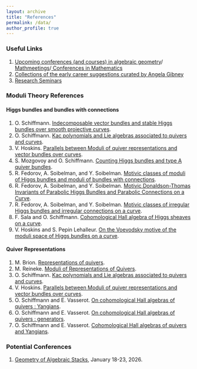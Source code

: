 ```yaml
---
layout: archive
title: "References"
permalink: /data/
author_profile: true
---
```

### Useful Links

1. <a href="https://math.stanford.edu/~vakil/conferences.html"> Upcoming conferences (and courses) in algebraic geometry</a>/<a href="https://mathmeetings.net/ag-ct-rt"> Mathmeetings</a>/<a href="https://conference-service.com/conferences/mathematics.html"> Conferences in Mathematics</a>
2. <a href="https://www.angelagibney.org/the-ec-by-topic/"> Collections of the early career suggestions curated by Angela Gibney </a> 
3. <a href="https://researchseminars.org"> Research Seminars </a>

### Moduli Theory References

#### Higgs bundles and bundles with connections
1. O. Schiffmann. <a href="https://arxiv.org/pdf/1406.3839" target="_blank">Indecomposable vector bundles and stable Higgs bundles over smooth projective curves</a>.
2. O. Schiffmann. <a href="https://arxiv.org/pdf/1802.09760v1" target="_blank">Kac polynomials and Lie algebras associated to quivers and curves</a>.
3. V. Hoskins. <a href="https://arxiv.org/pdf/1809.05738" target="_blank">Parallels between Moduli of quiver representations
and vector bundles over curves</a>.
4. S. Mozgovoy and O. Schiffmann. <a href="https://arxiv.org/pdf/1705.04849" target="_blank">Counting Higgs bundles and type A quiver bundles</a>.
5. R. Fedorov, A. Soibelman, and Y. Soibelman. <a href="https://arxiv.org/pdf/1705.04890" target="_blank">Motivic classes of moduli of Higgs bundles and moduli of bundles with connections</a>.
6. R. Fedorov, A. Soibelman, and Y. Soibelman. <a href="https://arxiv.org/pdf/1910.12348" target="_blank">Motivic Donaldson-Thomas Invariants of Parabolic Higgs Bundles and Parabolic Connections on a Curve</a>.
7. R. Fedorov, A. Soibelman, and Y. Soibelman. <a href="https://arxiv.org/pdf/2404.14549" target="_blank">Motivic classes of irregular Higgs bundles and irregular connections on a curve</a>.
8. F. Sala and O. Schiffmann. <a href="https://arxiv.org/pdf/1801.03482" target="_blank">Cohomological Hall algebra of Higgs sheaves on a curve</a>.
9. V. Hoskins and S. Pepin Lehalleur. <a href="https://arxiv.org/pdf/1910.04440" target="_blank">On the Voevodsky motive of the moduli space of Higgs bundles on a curve</a>.

#### Quiver Representations
1. M. Brion. <a href="https://cel.hal.science/cel-00440026v1/document" target="_blank">Representations of quivers</a>.
2. M. Reineke. <a href="https://arxiv.org/pdf/0802.2147" target="_blank">Moduli of Representations of Quivers</a>.
3. O. Schiffmann. <a href="https://arxiv.org/pdf/1802.09760v1" target="_blank">Kac polynomials and Lie algebras associated to quivers and curves</a>.
4. V. Hoskins. <a href="https://arxiv.org/pdf/1809.05738" target="_blank">Parallels between Moduli of quiver representations
and vector bundles over curves</a>.
5. O. Schiffmann and E. Vasserot.  <a href="https://arxiv.org/pdf/1705.07491" target="_blank">On cohomological Hall algebras of quivers : Yangians</a>.
6. O. Schiffmann and E. Vasserot. <a href="https://arxiv.org/pdf/1705.07488" target="_blank">On cohomological Hall algebras of quivers : generators</a>.
7. O. Schiffmann and E. Vasserot. <a href="https://arxiv.org/pdf/2312.15803" target="_blank">Cohomological Hall algebras of quivers and Yangians</a>.


<!-- ### Notes

<ol>
  <li>
    Hand written notes on the talks of Prof. Roman Fedorov at
    <a href="https://www.mathematics.pitt.edu/content/algebraic-groups-and-geometric-langlands-program" target="_blank">Algebraic Groups and the Geometric Langlands Program Seminar</a>.
    <ul>
      <li><a href="/files/Geometric Langlands Program Seminar 1.pdf" target="_blank">Hitchin systems, torsors and Grothendieck-Serre conjecture</a> (2024 Spring)</li>
      <li><a href="/files/Geometric Langlands Program Seminar 2.pdf" target="_blank">Stacks, connections and D-modules</a> (2024 Fall)</li>
      <li><a href="/files/Geometric Langlands Program Seminar 3.pdf" target="_blank">Rank 2 ramified geometric langlands</a> (2025 Spring)</li>
    </ul>
  </li>
  <li>
    <a href="/files/Moduli space of generalized line bundles of reducible curves.pdf" target="_blank">Moduli space of generalized line bundles</a>.
  </li>
  <li>
    <a href="/files/Introduction to stacks.pdf" target="_blank">Moduli of vector bundles</a> on the online seminar by students, including Rahul Singh and me. (Reference: 
    <a href="https://www.cimat.mx/~luis/seminarios/Pilas-algebraicas/neumann-Stacks.pdf" target="_blank">Algebraic stacks and moduli of vector bundles</a>)
  </li>
</ol>
-->

### Potential Conferences

1. <a href="https://www.birs.ca/events/2026/5-day-workshops/26w5610" target="_blank">Geometry of Algebraic Stacks</a>, January 18-23, 2026.
